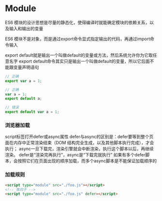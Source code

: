 # Module

ES6 模块的设计思想是尽量的静态化，使得编译时就能确定模块的依赖关系，以及输入和输出的变量

ES6 模块不是对象，而是通过export命令显式指定输出的代码，再通过import命令输入

export default就是输出一个叫做default的变量或方法，然后系统允许你为它取任意名字
export default命令其实只是输出一个叫做default的变量，所以它后面不能跟变量声明语句
```js
// 正确
export var a = 1;

// 正确
var a = 1;
export default a;

// 错误
export default var a = 1;
```

### 浏览器加载
script标签打开defer或async属性
defer与async的区别是：defer要等到整个页面在内存中正常渲染结束（DOM 结构完全生成，以及其他脚本执行完成），才会执行；
async一旦下载完，渲染引擎就会中断渲染，执行这个脚本以后，再继续渲染。
defer是“渲染完再执行”，async是“下载完就执行”
如果有多个defer脚本，会按照它们在页面出现的顺序加载，而多个async脚本是不能保证加载顺序的

### 加载规则
```html
<script type="module" src="./foo.js"></script>
<!-- 等同于 -->
<script type="module" src="./foo.js" defer></script>
```
